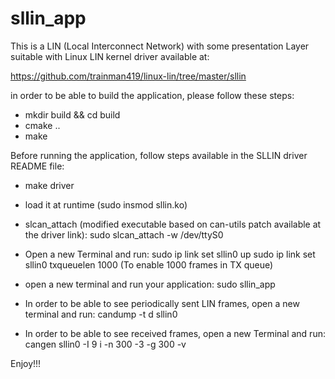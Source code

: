 # sllin_app
This is a LIN (Local Interconnect Network) with some presentation Layer suitable with Linux LIN kernel driver available at:

https://github.com/trainman419/linux-lin/tree/master/sllin

in order to be able to build the application, please follow these steps:
- mkdir build && cd build
- cmake ..
- make

Before running the application, follow steps available in the SLLIN driver README file:
- make driver
- load it at runtime (sudo insmod sllin.ko)
- slcan_attach (modified executable based on can-utils patch available at the driver link):
  sudo slcan_attach -w /dev/ttyS0
- Open a new Terminal and run:
sudo ip link set sllin0 up
sudo  ip link set sllin0 txqueuelen 1000 (To enable 1000 frames in TX queue)

- open a new terminal and run your application:
sudo sllin_app

- In order to be able to see periodically sent LIN frames, open a new terminal and run:
candump -t d sllin0

- In order to be able to see received frames, open a new Terminal and run:
cangen sllin0 -I 9 i -n 300 -3 -g 300 -v

Enjoy!!!
